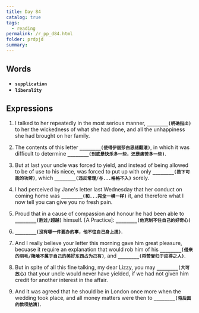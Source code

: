 ```yaml
---
title: Day 84
catalog: true
tags: 
  - reading
permalink: /r_pp_d84.html
folder: prdpjd
summary: 
---
```


## Words

-   <b data-toggle="tooltip" data-original-title="{{site.data.glossary.supplication}}">`supplication`</b>
-   <b data-toggle="tooltip" data-original-title="{{site.data.glossary.liberality}}">`liberality`</b>

## Expressions

1.  I talked to her repeatedly in the most serious manner, <b data-toggle="tooltip" data-original-title="{{site.data.answers.d84_a}}">`________(明确指出)`</b> to her the wickedness of what she had done, and all the unhappiness she had brought on her family.

2.  The contents of this letter <b data-toggle="tooltip" data-original-title="{{site.data.answers.d84_b}}">`________(使得伊丽莎白思绪翻滚)`</b>, in which it was difficult to determine <b data-toggle="tooltip" data-original-title="{{site.data.answers.d84_b2}}">`________(到底是快乐多一些，还是痛苦多一些)`</b>.

3.  But at last your uncle was forced to yield, and instead of being allowed to be of use to his niece, was forced to put up with only <b data-toggle="tooltip" data-original-title="{{site.data.answers.d84_c}}">`________(揽下可能的功劳)`</b>, which <b data-toggle="tooltip" data-original-title="{{site.data.answers.d84_c2}}">`________(违反常理/与...格格不入)`</b> sorely.

4.  I had perceived by Jane's letter last Wednesday that her conduct on coming home was <b data-toggle="tooltip" data-original-title="{{site.data.answers.d84_d}}">`________(和...完全一模一样)`</b> it, and therefore what I now tell you can give you no fresh pain.

5.  Proud that in a cause of compassion and honour he had been able to <b data-toggle="tooltip" data-original-title="{{site.data.answers.d84_e}}">`________(胜过/超越)`</b> himself. [A Practice]: <b data-toggle="tooltip" data-original-title="{{site.data.answers.d84_e2}}">`________(他克制不住自己的好奇心)`</b>

6.  <b data-toggle="tooltip" data-original-title="{{site.data.answers.d84_f}}">`________(没有哪一件要办的事，他不往自己身上揽)`</b>.

7.  And I really believe your letter this morning gave him great pleasure, becuase it require an explanation that would rob him of his <b data-toggle="tooltip" data-original-title="{{site.data.answers.d84_g}}">`________(借来的羽毛/隐喻不属于自己的美好东西占为己有)`</b>, and <b data-toggle="tooltip" data-original-title="{{site.data.answers.d84_g2}}">`________(将赞誉归于应得之人)`</b>.

8.  But in spite of all this fine talking, my dear Lizzy, you may <b data-toggle="tooltip" data-original-title="{{site.data.answers.d84_h}}">`________(大可放心)`</b> that your uncle would never have yielded, if we had not given him credit for another interest in the affair.

9.  And it was agreed that he should be in London once more when the wedding took place, and all money matters were then to <b data-toggle="tooltip" data-original-title="{{site.data.answers.d84_i}}">`________(将后面的款项结清)`</b>.
